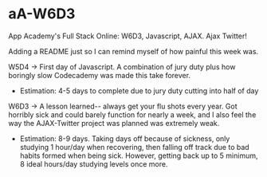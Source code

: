 # aA-W6D3
App Academy's Full Stack Online: W6D3, Javascript, AJAX. Ajax Twitter!

Adding a README just so I can remind myself of how painful this week was.

W5D4 -> First day of Javascript. A combination of jury duty plus how boringly slow Codecademy was made this take forever. 
- Estimation: 4-5 days to complete due to jury duty cutting into half of day 

W6D3 -> A lesson learned-- always get your flu shots every year. Got horribly sick and could barely function for nearly a week,
and I also feel the way the AJAX-Twitter project was planned was extremely weak.
- Estimation: 8-9 days. Taking days off because of sickness, only studying 1 hour/day when recovering, then falling off
track due to bad habits formed when being sick. However, getting back up to 5 minimum, 8 ideal hours/day studying levels once more. 
